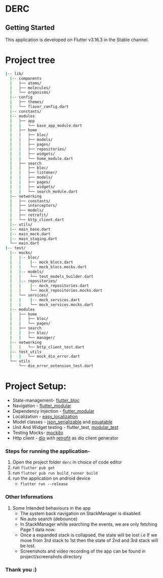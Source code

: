 # DERC

## Getting Started

This application is developed on Flutter v3.16.3 in the Stable channel.

# Project tree

```bash
|-- lib/
  |-- components
  |   ├── atoms/
  |   ├── molecules/
  |   └── organisms/
  |-- config
  |   ├── themes/
  |   └── flavor_config.dart
  |-- constants/
  |-- modules
  |   ├── app
  |   |   └── base_app_module.dart
  |   ├── home
  |   |   ├── bloc/
  |   |   ├── models/
  |   |   ├── pages/
  |   |   ├── repositories/
  |   |   ├── widgets/
  |   |   └── home_module.dart
  |   ├── search
  |   |   ├── bloc/
  |   |   ├── listener/
  |   |   ├── models/
  |   |   ├── pages/
  |   |   ├── widgets/
  |   |   └── search_module.dart
  |-- networking
  |   ├── constants/
  |   ├── interceptors/
  |   ├── models/
  |   ├── retrofit/
  |   └── http_client.dart
  |-- utils/
  |-- main_base.dart
  |-- main_mock.dart
  |-- main_staging.dart
  └── main.dart
|-- test/
  |-- mocks/
  |   |-- bloc/
  |   |    |-- mock_blocs.dart
  |   |    └── mock_blocs.mocks.dart
  |   |-- models/
  |   |    └── test_models_builder.dart
  |   |-- repositories/
  |   |    |-- mock_repositories.dart
  |   |    └── mock_repositories.mocks.dart
  |   └── services/
  |   |    |-- mock_services.dart
  |   |    └── mock_services.mocks.dart
  |-- modules
  |   ├── home
  |   |   ├── bloc/
  |   |   └── pages/
  |   ├── search
  |   |   ├── bloc/
  |   |   └── manager/
  |-- networking
  |   |   └── http_client_test.dart
  |-- test_utils
  |   |   └── mock_dio_error.dart
  └── utils
      └── dio_error_extension_test.dart
```

# Project Setup:

- State-management- [flutter_bloc](https://pub.dev/packages/flutter_bloc)
- Navigation - [flutter_modular](https://pub.dev/packages/flutter_modular)
- Dependency Injection - [flutter_modular](https://pub.dev/packages/flutter_modular)
- Localization - [easy_localization](https://pub.dev/packages/easy_localization)
- Model classes - [json_serializable](https://pub.dev/packages/json_serializable) and [equatable](https://pub.dev/packages/equatable)
- Unit And Widget testing - flutter_test, [modular_test](https://pub.dev/packages/modular_test)
- Testing Mocks- [mockito](https://pub.dev/packages/mockito)
- Http client - [dio](https://pub.dev/packages/dio) with [retrofit](https://pub.dev/packages/retrofit) as dio client generator

### Steps for running the application-

1. Open the project folder `derc` in choice of code editor
2. run `flutter pub get`
3. run `flutter pub run build_runner build`
4. run the application on android device
   - `flutter run --release`

### Other Informations

1. Some Intended behaviours in the app
   - The system back navigation on StackManager is disabled.
   - No auto search (debounce)
   - In StackManager while searching the events, we are only fetching Page 1 data now.
   - Once a expanded stack is collapsed, the state will be lost i.e If we move from 3rd stack to 1st then the state of 2nd and 3rd stack will be lost.
   - Screenshots and video recording of the app can be found in project/screenshots directory

### Thank you :)

